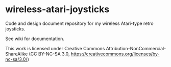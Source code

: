 # wireless-atari-joysticks
Code and design document repository for my wireless Atari-type retro joysticks.

See wiki for documentation.

This work is licensed under Creative Commons Attribution-NonCommercial-ShareAlike (CC BY-NC-SA 3.0, https://creativecommons.org/licenses/by-nc-sa/3.0/)
